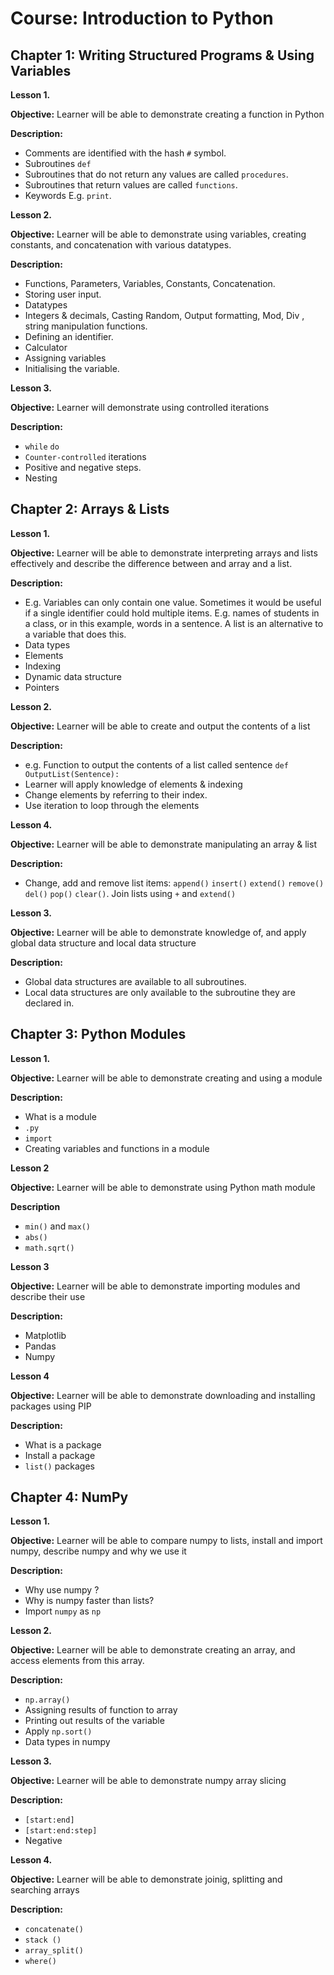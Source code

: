 Course: Introduction to Python
================================

Chapter 1: Writing Structured Programs & Using Variables
-------------------------------------------------------

**Lesson 1.**

**Objective:** 
Learner will be able to demonstrate creating a function in Python 

**Description:** 

* Comments are identified with the hash `#` symbol. 
* Subroutines `def`
* Subroutines that do not return any values are called `procedures`. 
* Subroutines that return values are called `functions`. 
* Keywords E.g. `print`. 

**Lesson 2.**

**Objective:** 
Learner will be able to demonstrate using variables, creating constants, and concatenation with various datatypes.

**Description:**

* Functions, Parameters, Variables, Constants, Concatenation. 
* Storing user input.
* Datatypes 
* Integers & decimals, Casting Random, Output formatting, Mod, Div , string manipulation functions.
* Defining an identifier. 
* Calculator
* Assigning variables  
* Initialising the variable.


**Lesson 3.**

**Objective:** 
Learner will demonstrate using controlled iterations

**Description:**

* `while` `do`
* `Counter-controlled` iterations
* Positive and negative steps.
* Nesting



Chapter 2: Arrays & Lists
-----------------------------------

**Lesson 1.**

**Objective:** 
Learner will be able to demonstrate interpreting arrays and lists effectively and describe the difference between and array and a list.

**Description:**

* E.g. Variables can only contain one value. Sometimes it would be useful if a single identifier could hold multiple items. E.g. names of students in a class, or in this example, words in a sentence. A list is an alternative to a variable that does this.
* Data types
* Elements
* Indexing
* Dynamic data structure
* Pointers

**Lesson 2.**

**Objective:** 
Learner will be able to create and output the contents of a list 

**Description:**

* e.g. Function to output the contents of a list called sentence `def OutputList(Sentence):`
* Learner will apply knowledge of elements & indexing
* Change elements by referring to their index.
* Use iteration to loop through the elements

**Lesson 4.**

**Objective:** 
Learner will be able to demonstrate manipulating an array & list

**Description:**

* Change, add and remove list items: `append()` `insert()` `extend()` `remove()` `del()` `pop()` `clear()`. Join lists using `+` and `extend()`

**Lesson 3.**

**Objective:** 
Learner will be able to demonstrate knowledge of, and apply global data structure and local data structure 

**Description:**

* Global data structures are available to all subroutines. 
* Local data structures are only available to the subroutine they are declared in. 





Chapter 3: Python Modules
------------------------------------------------

**Lesson 1.**

**Objective:** 
Learner will be able to demonstrate creating and using a module

**Description:**

* What is a module
* `.py`
* `import`
* Creating variables and functions in a module

**Lesson 2**

**Objective:** 
Learner will be able to demonstrate using Python math module

**Description**

* `min()` and `max()`
* `abs()`
* `math.sqrt()`


**Lesson 3**

**Objective:** 
Learner will be able to demonstrate importing modules and describe their use 

**Description:**

* Matplotlib
* Pandas
* Numpy

**Lesson 4**

**Objective:** 
Learner will be able to demonstrate downloading and installing packages using PIP

**Description:**

* What is a package
* Install a package
* `list()` packages



Chapter 4: NumPy
----------------------------------------------

**Lesson 1.**

**Objective:** 
Learner will be able to compare numpy to lists, install and import numpy, describe numpy and why we use it

**Description:**

* Why use numpy ?
* Why is numpy faster than lists?
* Import `numpy` as `np`

**Lesson 2.**

**Objective:** 
Learner will be able to demonstrate creating an array, and access elements from this array. 

**Description:**

* `np.array()` 
* Assigning results of function to array
* Printing out results of the variable
* Apply `np.sort()`
* Data types in numpy 

**Lesson 3.**

**Objective:** 
Learner will be able to demonstrate numpy array slicing

**Description:**
* `[start:end]`
* `[start:end:step]`
* Negative

**Lesson 4.**

**Objective:** 
Learner will be able to demonstrate joinig, splitting and searching arrays

**Description:**

* `concatenate()`
* `stack ()`
* `array_split()`
* `where()`
 


